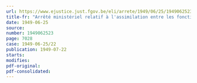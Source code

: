 ```yaml
---
url: https://www.ejustice.just.fgov.be/eli/arrete/1949/06/25/1949062523/justel
title-fr: "Arrêté ministériel relatif à l'assimilation entre les fonctions prévues au cadre du Ministère des Colonies et celles prévues au cadre de l'administration d'Afrique"
date: 1949-06-25
source:
number: 1949062523
page: 7028
case: 1949-06-25/22
publication: 1949-07-22
starts:
modifies:
pdf-original:
pdf-consolidated:
---
```


